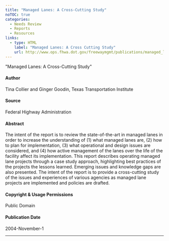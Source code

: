 ```yaml
---
title: "Managed Lanes: A Cross-Cutting Study"
noTOC: true
categories:
  - Needs Review
  - Reports
  - Resources
links:
  - type: HTML
    label: "Managed Lanes: A Cross Cutting Study"
    url: http://www.ops.fhwa.dot.gov/freewaymgmt/publications/managed_lanes/crosscuttingstudy/index.htm
---
```


"Managed Lanes: A Cross-Cutting Study"

#### Author

Tina Collier and Ginger Goodin, Texas Transportation Institute

#### Source

Federal Highway Administration

#### Abstract

The intent of the report is to review the state-of-the-art in managed lanes in order to increase the understanding of (1) what managed lanes are, (2) how to plan for implementation, (3) what operational and design issues are considered, and (4) how active management of the lanes over the life of the facility affect its implementation. This report describes operating managed lane projects through a case study approach, highlighting best practices of the projects the lessons learned. Emerging issues and knowledge gaps are also presented. The intent of the report is to provide a cross-cutting study of the issues and experiences of various agencies as managed lane projects are implemented and policies are drafted.

#### Copyright & Usage Permissions

Public Domain

#### Publication Date

2004-November-1

------------------------------------------------------------------------



